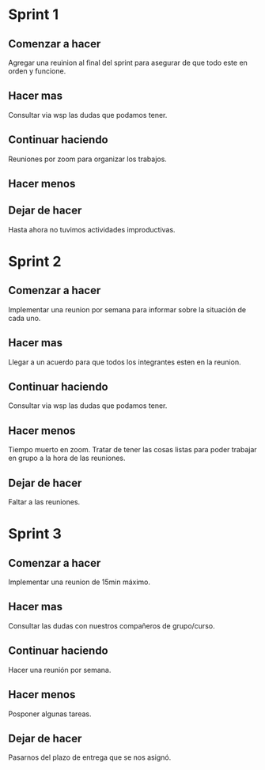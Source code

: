 # Sprint 1

## Comenzar a hacer

Agregar una reuinion al final del sprint para asegurar de que todo este en orden y funcione.

## Hacer mas

Consultar via wsp las dudas que podamos tener.

## Continuar haciendo

Reuniones por zoom para organizar los trabajos.

## Hacer menos



## Dejar de hacer

Hasta ahora no tuvimos actividades improductivas.

# Sprint 2

## Comenzar a hacer

Implementar una reunion por semana para informar sobre la situación de cada uno.

## Hacer mas

Llegar a un acuerdo para que todos los integrantes esten en la reunion.

## Continuar haciendo

Consultar via wsp las dudas que podamos tener.

## Hacer menos

Tiempo muerto en zoom. Tratar de tener las cosas listas para poder trabajar en grupo a la hora de las reuniones.

## Dejar de hacer

Faltar a las reuniones.


# Sprint 3

## Comenzar a hacer

Implementar una reunion de 15min máximo.

## Hacer mas

Consultar las dudas con nuestros compañeros de grupo/curso.

## Continuar haciendo

Hacer una reunión por semana.

## Hacer menos

Posponer algunas tareas.

## Dejar de hacer

Pasarnos del plazo de entrega que se nos asignó.
